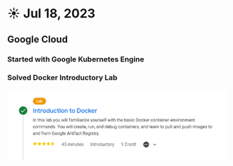 # ☀️ Jul 18, 2023

## Google Cloud 

### Started with Google Kubernetes Engine

### Solved Docker Introductory Lab

![](img.png)